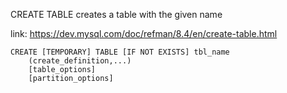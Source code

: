 CREATE TABLE creates a table with the given name

link: https://dev.mysql.com/doc/refman/8.4/en/create-table.html

```
CREATE [TEMPORARY] TABLE [IF NOT EXISTS] tbl_name
    (create_definition,...)
    [table_options]
    [partition_options]
```




